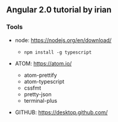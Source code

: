 ## Angular 2.0 tutorial by irian

### Tools
* node: https://nodejs.org/en/download/
  * `npm install -g typescript`

* ATOM: https://atom.io/
    * atom-prettify
    * atom-typescript
    * cssfmt
    * pretty-json
    * terminal-plus

* GITHUB: https://desktop.github.com/
